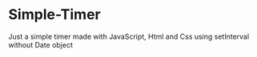 # Simple-Timer
Just a simple timer made with JavaScript, Html and Css using setInterval without Date object
